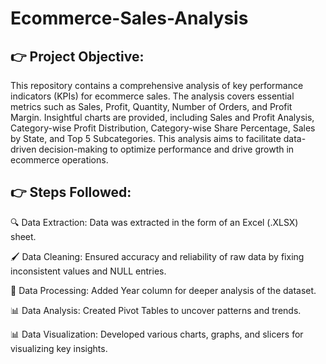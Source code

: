 # Ecommerce-Sales-Analysis

## 👉 Project Objective:
This repository contains a comprehensive analysis of key performance indicators (KPIs) for ecommerce sales. The analysis covers essential metrics such as Sales, Profit, Quantity, Number of Orders, and Profit Margin. Insightful charts are provided, including Sales and Profit Analysis, Category-wise Profit Distribution, Category-wise Share Percentage, Sales by State, and Top 5 Subcategories. This analysis aims to facilitate data-driven decision-making to optimize performance and drive growth in ecommerce operations.

## 👉 Steps Followed:
🔍 Data Extraction: Data was extracted in the form of an Excel (.XLSX) sheet.

🖌 Data Cleaning: Ensured accuracy and reliability of raw data by fixing inconsistent values and NULL entries.

🔢 Data Processing: Added Year column for deeper analysis of the dataset.

📊 Data Analysis: Created Pivot Tables to uncover patterns and trends.

📊 Data Visualization: Developed various charts, graphs, and slicers for visualizing key insights.
